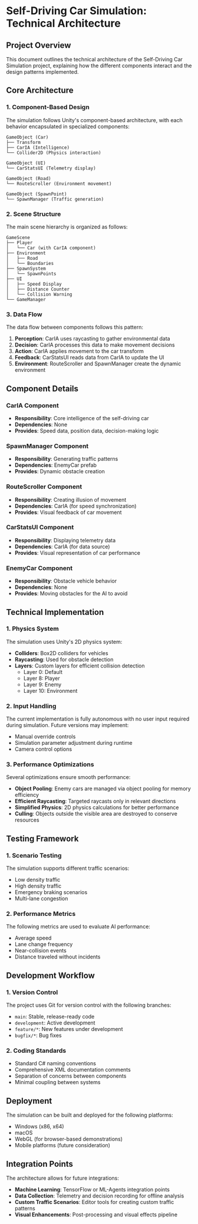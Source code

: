 # Self-Driving Car Simulation: Technical Architecture

## Project Overview
This document outlines the technical architecture of the Self-Driving Car Simulation project, explaining how the different components interact and the design patterns implemented.

## Core Architecture

### 1. Component-Based Design
The simulation follows Unity's component-based architecture, with each behavior encapsulated in specialized components:

```
GameObject (Car)
├── Transform
├── CarIA (Intelligence)
└── Collider2D (Physics interaction)

GameObject (UI)
└── CarStatsUI (Telemetry display)

GameObject (Road)
└── RouteScroller (Environment movement)

GameObject (SpawnPoint)
└── SpawnManager (Traffic generation)
```

### 2. Scene Structure
The main scene hierarchy is organized as follows:

```
GameScene
├── Player
│   └── Car (with CarIA component)
├── Environment
│   ├── Road
│   └── Boundaries
├── SpawnSystem
│   └── SpawnPoints
├── UI
│   ├── Speed Display
│   ├── Distance Counter
│   └── Collision Warning
└── GameManager
```

### 3. Data Flow
The data flow between components follows this pattern:

1. **Perception**: CarIA uses raycasting to gather environmental data
2. **Decision**: CarIA processes this data to make movement decisions
3. **Action**: CarIA applies movement to the car transform
4. **Feedback**: CarStatsUI reads data from CarIA to update the UI
5. **Environment**: RouteScroller and SpawnManager create the dynamic environment

## Component Details

### CarIA Component
- **Responsibility**: Core intelligence of the self-driving car
- **Dependencies**: None
- **Provides**: Speed data, position data, decision-making logic

### SpawnManager Component
- **Responsibility**: Generating traffic patterns
- **Dependencies**: EnemyCar prefab
- **Provides**: Dynamic obstacle creation

### RouteScroller Component
- **Responsibility**: Creating illusion of movement
- **Dependencies**: CarIA (for speed synchronization)
- **Provides**: Visual feedback of car movement

### CarStatsUI Component
- **Responsibility**: Displaying telemetry data
- **Dependencies**: CarIA (for data source)
- **Provides**: Visual representation of car performance

### EnemyCar Component
- **Responsibility**: Obstacle vehicle behavior
- **Dependencies**: None
- **Provides**: Moving obstacles for the AI to avoid

## Technical Implementation

### 1. Physics System
The simulation uses Unity's 2D physics system:

- **Colliders**: Box2D colliders for vehicles
- **Raycasting**: Used for obstacle detection
- **Layers**: Custom layers for efficient collision detection
  - Layer 0: Default
  - Layer 8: Player
  - Layer 9: Enemy
  - Layer 10: Environment

### 2. Input Handling
The current implementation is fully autonomous with no user input required during simulation. Future versions may implement:

- Manual override controls
- Simulation parameter adjustment during runtime
- Camera control options

### 3. Performance Optimizations
Several optimizations ensure smooth performance:

- **Object Pooling**: Enemy cars are managed via object pooling for memory efficiency
- **Efficient Raycasting**: Targeted raycasts only in relevant directions
- **Simplified Physics**: 2D physics calculations for better performance
- **Culling**: Objects outside the visible area are destroyed to conserve resources

## Testing Framework

### 1. Scenario Testing
The simulation supports different traffic scenarios:

- Low density traffic
- High density traffic
- Emergency braking scenarios
- Multi-lane congestion

### 2. Performance Metrics
The following metrics are used to evaluate AI performance:

- Average speed
- Lane change frequency
- Near-collision events
- Distance traveled without incidents

## Development Workflow

### 1. Version Control
The project uses Git for version control with the following branches:

- `main`: Stable, release-ready code
- `development`: Active development
- `feature/*`: New features under development
- `bugfix/*`: Bug fixes

### 2. Coding Standards
- Standard C# naming conventions
- Comprehensive XML documentation comments
- Separation of concerns between components
- Minimal coupling between systems

## Deployment

The simulation can be built and deployed for the following platforms:

- Windows (x86, x64)
- macOS
- WebGL (for browser-based demonstrations)
- Mobile platforms (future consideration)

## Integration Points

The architecture allows for future integrations:

- **Machine Learning**: TensorFlow or ML-Agents integration points
- **Data Collection**: Telemetry and decision recording for offline analysis
- **Custom Traffic Scenarios**: Editor tools for creating custom traffic patterns
- **Visual Enhancements**: Post-processing and visual effects pipeline 